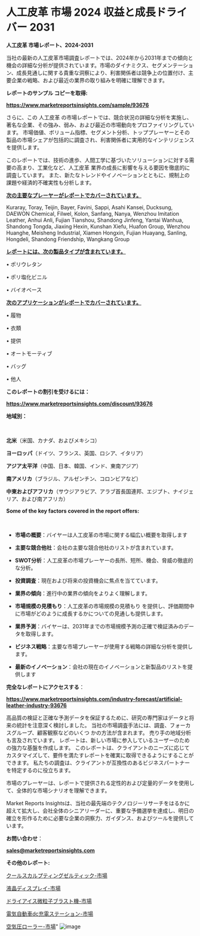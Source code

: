 # 人工皮革 市場 2024 収益と成長ドライバー 2031

<strong>人工皮革 市場レポート、2024-2031</strong>

当社の最新の人工皮革市場調査レポートでは、2024年から2031年までの傾向と機会の詳細な分析が提供されています。市場のダイナミクス、セグメンテーション、成長見通しに関する貴重な洞察により、利害関係者は競争上の位置付け、主要企業の戦略、および最近の業界の取り組みを明確に理解できます。



<strong>レポートのサンプル コピーを取得:</strong> <a href=https://www.marketreportsinsights.com/sample/93676>

<strong><u>https://www.marketreportsinsights.com/sample/93676</u></strong></a>

さらに、この 人工皮革 の市場レポートでは、競合状況の詳細な分析を実施し、著名な企業、その強み、弱み、および最近の市場動向をプロファイリングしています。 市場価値、ボリューム指標、セグメント分析、トッププレーヤーとその製品の市場シェアが包括的に調査され、利害関係者に実用的なインテリジェンスを提供します。

このレポートでは、技術の進歩、人間工学に基づいたソリューションに対する需要の高まり、工業化など、人工皮革 業界の成長に影響を与える要因を徹底的に調査しています。 また、新たなトレンドやイノベーションとともに、規制上の課題や経済的不確実性も分析します。



<strong><u>次の主要なプレーヤーがレポートでカバーされています。</u></strong>

Kuraray, Toray, Teijin, Bayer, Favini, Sappi, Asahi Kansei, Ducksung, DAEWON Chemical, Filwel, Kolon, Sanfang, Nanya, Wenzhou Imitation Leather, Anhui Anli, Fujian Tianshou, Shandong Jinfeng, Yantai Wanhua, Shandong Tongda, Jiaxing Hexin, Kunshan Xiefu, Huafon Group, Wenzhou Huanghe, Meisheng Industrial, Xiamen Hongxin, Fujian Huayang, Sanling, Hongdeli, Shandong Friendship, Wangkang Group



<strong><u><b>レポートには、次の製品タイプが含まれています。</b></u></strong>

• ポリウレタン

• ポリ塩化ビニル

• バイオベース



<strong><u><b>次のアプリケーションがレポートでカバーされています。</b></u></strong>

• 履物

• 衣類

• 提供

• オートモーティブ

• バッグ

• 他人



<strong><b>このレポートの割引を受けるには：</b></strong>

<a href=https://www.marketreportsinsights.com/discount/93676>

<strong><u>https://www.marketreportsinsights.com/discount/93676</u></strong></a>



<strong>地域別：</strong>

<strong> </strong>



<strong>北米</strong>（米国、カナダ、およびメキシコ）



<strong>ヨーロッパ</strong>（ドイツ、フランス、英国、ロシア、イタリア）



<strong>アジア太平洋</strong>（中国、日本、韓国、インド、東南アジア）



<strong>南アメリカ</strong>（ブラジル、アルゼンチン、コロンビアなど）



<strong>中東およびアフリカ</strong>（サウジアラビア、アラブ首長国連邦、エジプト、ナイジェリア、および南アフリカ）



<strong>Some of the key factors covered in the report offers:</strong>

<strong> </strong>
<ul>
  <li>

<strong>市場の概要</strong>：バイヤーは人工皮革の市場に関する幅広い概要を取得します</li>
  <li>

<strong>主要な競合他社</strong>：会社の主要な競合他社のリストが含まれています。</li>
  <li>

<strong>SWOT分析</strong>：人工皮革の市場プレーヤーの長所、短所、機会、脅威の徹底的な分析。</li>
  <li>

<strong>投資調査</strong>：現在および将来の投資機会に焦点を当てています。</li>
  <li>

<strong>業界の傾向</strong>：進行中の業界の傾向をよりよく理解します。</li>
  <li>

<strong>市場規模の見積もり</strong>：人工皮革の市場規模の見積もり を提供し、評価期間中に市場がどのように成長するかについての見通しも提供します。</li>
  <li>

<strong>業界予測</strong>：バイヤーは、2031年までの市場規模予測の正確で検証済みのデータを取得します。</li>
  <li>

<strong>ビジネス戦略</strong>：主要な市場プレーヤーが使用する戦略の詳細な分析を提供します。</li>
  <li>

<strong>最新のイノベーション</strong>：会社の現在のイノベーションと新製品のリストを提供します</li>
</ul>


<strong>完全なレポートにアクセスする</strong>：

<a href=https://www.marketreportsinsights.com/industry-forecast/artificial-leather-industry-93676>

<strong><u>https://www.marketreportsinsights.com/industry-forecast/artificial-leather-industry-93676</u></strong></a>

高品質の検証と正確な予測データを保証するために、研究の専門家はデータと将来の統計を注意深く検討しました。 当社の市場調査手法には、調査、フォーカスグループ、顧客観察などのいくつ かの方法が含まれます。 売り手の地域分析も言及されています。 レポートは、新しい市場に参入しているユーザーのための強力な基盤を作成します。 このレポートは、クライアントのニーズに応じてカスタマイズして、要件を満たすレポートを確実に取得できるようにすることができます。 私たちの調査は、クライアントが互換性のあるビジネスパートナーを特定するのに役立ちます。

市場のプレーヤーは、レポートで提供される定性的および定量的データを使用して、全体的な市場シナリオを理解できます。

Market Reports Insightsは、当社の最先端のテクノロジーリサーチをはるかに超えて拡大し、会社全体のシニアリーダーに、重要な予備選挙を達成し、明日の確立を形作るために必要な企業の洞察力、ガイダンス、およびツールを提供しています。



<strong><b>お問い合わせ</b></strong>：

<a href=mailto:sales@marketreportsinsights.com>

<strong><u>sales@marketreportsinsights.com</u></strong></a>



<strong>その他のレポート:</strong>

<a href=https://www.linkedin.com/pulse/クールスカルプティングゼルティック-市場-2023-総利益と主要ベンダー-xfvvf/>クールスカルプティングゼルティック-市場</a>

<a href=https://www.linkedin.com/pulse/液晶ディスプレイ-市場-2023-年のダイナミクスとビジネストレンド-zr8gf/>液晶ディスプレイ-市場</a>

<a href=https://www.linkedin.com/pulse/ドライアイス微粒子ブラスト機-市場-2023-総利益と主要ベンダー-2030-wh1ff/>ドライアイス微粒子ブラスト機-市場</a>

<a href=https://www.linkedin.com/pulse/電気自動車dc充電ステーション-市場-2023-総合分析と事業成長戦略-rjigf/>電気自動車dc充電ステーション-市場</a>

<a href=https://www.linkedin.com/pulse/空気圧ローラー-市場-2030-年までの需要に焦点を当てた-2023-w0duf/>空気圧ローラー-市場</a>"
![image](https://github.com/gayatriri2/Market-Trends/assets/166717496/893df227-dbd1-4770-a1db-5d1d2b0aa9f8)
